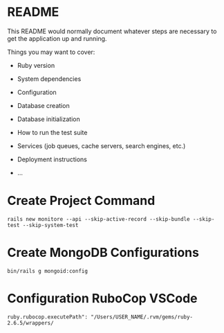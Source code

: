 # README

This README would normally document whatever steps are necessary to get the
application up and running.

Things you may want to cover:

* Ruby version

* System dependencies

* Configuration

* Database creation

* Database initialization

* How to run the test suite

* Services (job queues, cache servers, search engines, etc.)

* Deployment instructions

* ...

# Create Project Command
`rails new monitore --api --skip-active-record --skip-bundle --skip-test --skip-system-test`

# Create MongoDB Configurations
`bin/rails g mongoid:config`


# Configuration RuboCop VSCode
`ruby.rubocop.executePath": "/Users/USER_NAME/.rvm/gems/ruby-2.6.5/wrappers/`